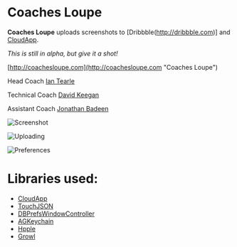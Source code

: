 Coaches Loupe
========

**Coaches Loupe** uploads screenshots to [Dribbble(http://dribbble.com)] and [CloudApp](http://getcloudapp.com).

*This is still in alpha, but give it a shot!*

[http://coachesloupe.com](http://coachesloupe.com "Coaches Loupe")

Head Coach [Ian Tearle](http://iantearle.com)

Technical Coach [David Keegan](http://inscopeapps.com)

Assistant Coach [Jonathan Badeen](http://www.badeen.com)

![Screenshot](https://github.com/InScopeApps/Coaches-Loupe/raw/master/Screenshots/Main.png "Screenshot")

![Uploading](https://github.com/InScopeApps/Coaches-Loupe/raw/master/Screenshots/Uploading.png "Uploading")

![Preferences](https://github.com/InScopeApps/Coaches-Loupe/raw/master/Screenshots/Preferences.png "Preferences")

Libraries used:
========

* [CloudApp](https://github.com/cloudapp/objective-c)
* [TouchJSON](https://github.com/TouchCode/TouchJSON)
* [DBPrefsWindowController](http://www.mere-mortal-software.com/blog/details.php?d=2007-03-11)
* [AGKeychain](http://homepage.mac.com/agerson/examples/keychain)
* [Hpple](https://github.com/topfunky/hpple)
* [Growl](http://growl.info)
